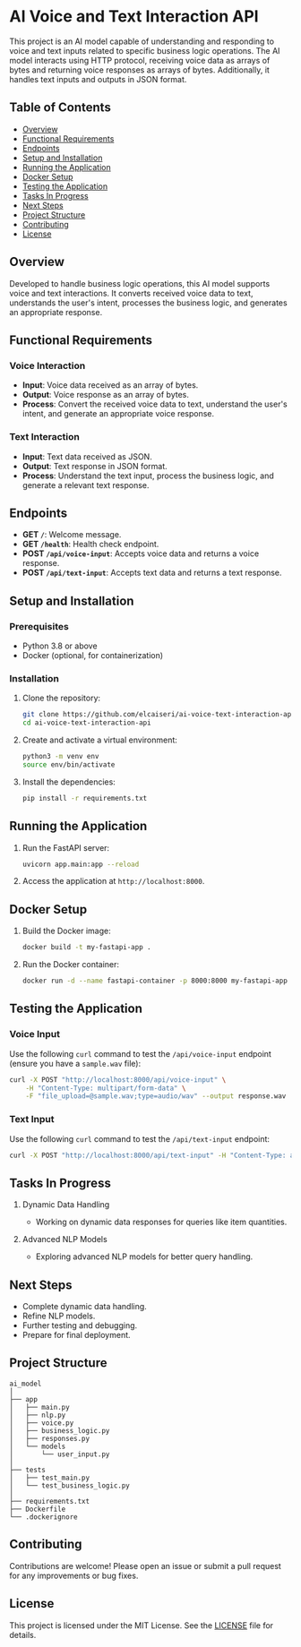 # AI Voice and Text Interaction API

This project is an AI model capable of understanding and responding to voice and text inputs related to specific business logic operations. The AI model interacts using HTTP protocol, receiving voice data as arrays of bytes and returning voice responses as arrays of bytes. Additionally, it handles text inputs and outputs in JSON format.

## Table of Contents

- [Overview](#overview)
- [Functional Requirements](#functional-requirements)
- [Endpoints](#endpoints)
- [Setup and Installation](#setup-and-installation)
- [Running the Application](#running-the-application)
- [Docker Setup](#docker-setup)
- [Testing the Application](#testing-the-application)
- [Tasks In Progress](#tasks-in-progress)
- [Next Steps](#next-steps)
- [Project Structure](#project-structure)
- [Contributing](#contributing)
- [License](#license)

## Overview

Developed to handle business logic operations, this AI model supports voice and text interactions. It converts received voice data to text, understands the user's intent, processes the business logic, and generates an appropriate response.

## Functional Requirements

### Voice Interaction
- **Input**: Voice data received as an array of bytes.
- **Output**: Voice response as an array of bytes.
- **Process**: Convert the received voice data to text, understand the user's intent, and generate an appropriate voice response.

### Text Interaction
- **Input**: Text data received as JSON.
- **Output**: Text response in JSON format.
- **Process**: Understand the text input, process the business logic, and generate a relevant text response.

## Endpoints

- **GET `/`**: Welcome message.
- **GET `/health`**: Health check endpoint.
- **POST `/api/voice-input`**: Accepts voice data and returns a voice response.
- **POST `/api/text-input`**: Accepts text data and returns a text response.

## Setup and Installation

### Prerequisites

- Python 3.8 or above
- Docker (optional, for containerization)

### Installation

1. Clone the repository:
   ```bash
   git clone https://github.com/elcaiseri/ai-voice-text-interaction-api.git
   cd ai-voice-text-interaction-api
   ```

2. Create and activate a virtual environment:
   ```bash
   python3 -m venv env
   source env/bin/activate
   ```

3. Install the dependencies:
   ```bash
   pip install -r requirements.txt
   ```

## Running the Application

1. Run the FastAPI server:
   ```bash
   uvicorn app.main:app --reload
   ```

2. Access the application at `http://localhost:8000`.

## Docker Setup

1. Build the Docker image:
   ```bash
   docker build -t my-fastapi-app .
   ```

2. Run the Docker container:
   ```bash
   docker run -d --name fastapi-container -p 8000:8000 my-fastapi-app
   ```

## Testing the Application

### Voice Input

Use the following `curl` command to test the `/api/voice-input` endpoint (ensure you have a `sample.wav` file):

```bash
curl -X POST "http://localhost:8000/api/voice-input" \
    -H "Content-Type: multipart/form-data" \
    -F "file_upload=@sample.wav;type=audio/wav" --output response.wav
```

### Text Input

Use the following `curl` command to test the `/api/text-input` endpoint:

```bash
curl -X POST "http://localhost:8000/api/text-input" -H "Content-Type: application/json" -d '{"input": "How many items do I have in location X?"}'
```

## Tasks In Progress
1. Dynamic Data Handling
   - Working on dynamic data responses for queries like item quantities.

2. Advanced NLP Models
   - Exploring advanced NLP models for better query handling.

## Next Steps
- Complete dynamic data handling.
- Refine NLP models.
- Further testing and debugging.
- Prepare for final deployment.

## Project Structure

```
ai_model
│
├── app
│   ├── main.py
│   ├── nlp.py
│   ├── voice.py
│   ├── business_logic.py
│   ├── responses.py
│   └── models
│       └── user_input.py
│
├── tests
│   ├── test_main.py
│   └── test_business_logic.py
│
├── requirements.txt
├── Dockerfile
└── .dockerignore
```

## Contributing

Contributions are welcome! Please open an issue or submit a pull request for any improvements or bug fixes.

## License

This project is licensed under the MIT License. See the [LICENSE](LICENSE) file for details.